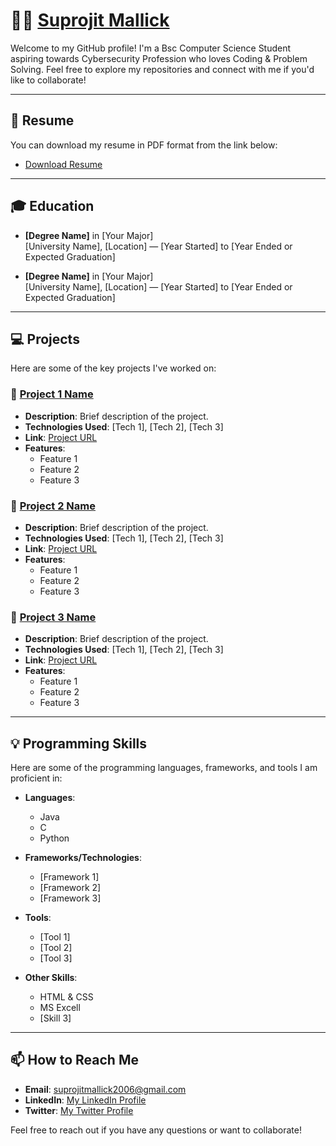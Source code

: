 # 👨‍💻 [Suprojit Mallick](https://www.linkedin.com/in/suprojit-mallick-462437311)  

Welcome to my GitHub profile! I'm a Bsc Computer Science Student aspiring towards Cybersecurity Profession who loves Coding & Problem Solving. Feel free to explore my repositories and connect with me if you'd like to collaborate!

---

## 📄 Resume

You can download my resume in PDF format from the link below:

- [Download Resume](#)

---

## 🎓 Education

- **[Degree Name]** in [Your Major]  
  [University Name], [Location] — [Year Started] to [Year Ended or Expected Graduation]
  
- **[Degree Name]** in [Your Major]  
  [University Name], [Location] — [Year Started] to [Year Ended or Expected Graduation]

---

## 💻 Projects

Here are some of the key projects I've worked on:

### 🚀 [Project 1 Name](#)  
- **Description**: Brief description of the project.
- **Technologies Used**: [Tech 1], [Tech 2], [Tech 3]  
- **Link**: [Project URL](#)  
- **Features**:  
    - Feature 1  
    - Feature 2  
    - Feature 3  

### 🚀 [Project 2 Name](#)  
- **Description**: Brief description of the project.
- **Technologies Used**: [Tech 1], [Tech 2], [Tech 3]  
- **Link**: [Project URL](#)  
- **Features**:  
    - Feature 1  
    - Feature 2  
    - Feature 3  

### 🚀 [Project 3 Name](#)  
- **Description**: Brief description of the project.
- **Technologies Used**: [Tech 1], [Tech 2], [Tech 3]  
- **Link**: [Project URL](#)  
- **Features**:  
    - Feature 1  
    - Feature 2  
    - Feature 3  

---

## 💡 Programming Skills

Here are some of the programming languages, frameworks, and tools I am proficient in:

- **Languages**:  
  - Java
  - C
  - Python

- **Frameworks/Technologies**:  
  - [Framework 1]  
  - [Framework 2]  
  - [Framework 3]  

- **Tools**:  
  - [Tool 1]  
  - [Tool 2]  
  - [Tool 3]  

- **Other Skills**:  
  - HTML & CSS
  - MS Excell
  - [Skill 3]

---

## 📫 How to Reach Me

- **Email**: suprojitmallick2006@gmail.com
- **LinkedIn**: [My LinkedIn Profile](https://www.linkedin.com/in/suprojit-mallick-462437311)
- **Twitter**: [My Twitter Profile](https://x.com/supM206)

Feel free to reach out if you have any questions or want to collaborate!
